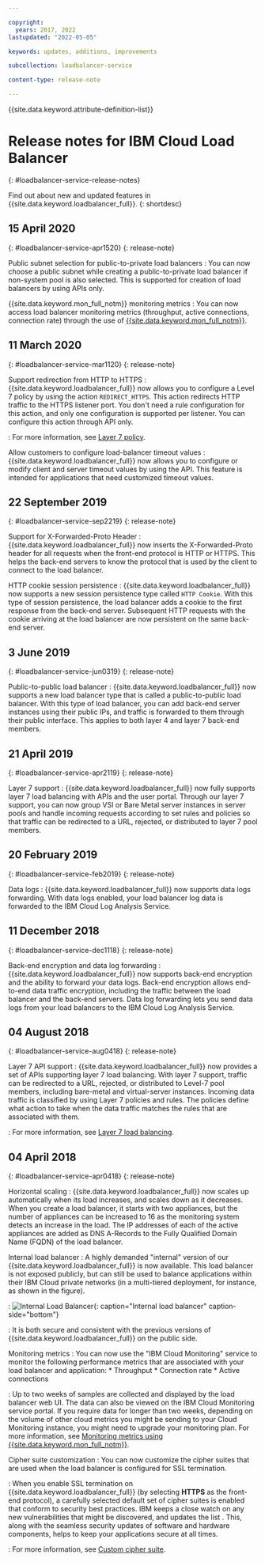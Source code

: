 ```yaml
---

copyright:
  years: 2017, 2022
lastupdated: "2022-05-05"

keywords: updates, additions, improvements

subcollection: loadbalancer-service

content-type: release-note

---
```


{{site.data.keyword.attribute-definition-list}}

# Release notes for IBM Cloud Load Balancer
{: #loadbalancer-service-release-notes}

Find out about new and updated features in {{site.data.keyword.loadbalancer_full}}.
{: shortdesc}

## 15 April 2020
{: #loadbalancer-service-apr1520}
{: release-note}

Public subnet selection for public-to-private load balancers
:    You can now choose a public subnet while creating a public-to-private load balancer if non-system pool is also selected. This is supported for creation of load balancers by using APIs only.

{{site.data.keyword.mon_full_notm}} monitoring metrics
:    You can now access load balancer monitoring metrics (throughput, active connections, connection rate) through the use of [{{site.data.keyword.mon_full_notm}}](/docs/loadbalancer-service?topic=loadbalancer-service-monitoring-metrics#monitoring-metrics).

## 11 March 2020
{: #loadbalancer-service-mar1120}
{: release-note}

Support redirection from HTTP to HTTPS
:    {{site.data.keyword.loadbalancer_full}} now allows you to configure a Level 7 policy by using the action `REDIRECT_HTTPS`. This action redirects HTTP traffic to the HTTPS listener port. You don't need a rule configuration for this action, and only one configuration is supported per listener. You can configure this action through API only.

:    For more information, see [Layer 7 policy](/docs/loadbalancer-service?topic=loadbalancer-service-layer-7-policy).

Allow customers to configure load-balancer timeout values
:    {{site.data.keyword.loadbalancer_full}} now allows you to configure or modify client and server timeout values by using the API. This feature is intended for applications that need customized timeout values.

## 22 September 2019
{: #loadbalancer-service-sep2219}
{: release-note}

Support for X-Forwarded-Proto Header
:    {{site.data.keyword.loadbalancer_full}} now inserts the X-Forwarded-Proto header for all requests when the front-end protocol is HTTP or HTTPS. This helps the back-end servers to know the protocol that is used by the client to connect to the load balancer.

HTTP cookie session persistence
:    {{site.data.keyword.loadbalancer_full}} now supports a new session persistence type called `HTTP Cookie`. With this type of session persistence, the load balancer adds a cookie to the first response from the back-end server. Subsequent HTTP requests with the cookie arriving at the load balancer are now persistent on the same back-end server.

## 3 June 2019
{: #loadbalancer-service-jun0319}
{: release-note}

Public-to-public load balancer
:    {{site.data.keyword.loadbalancer_full}} now supports a new load balancer type that is called a public-to-public load balancer. With this type of load balancer, you can add back-end server instances using their public IPs, and traffic is forwarded to them through their public interface. This applies to both layer 4 and layer 7 back-end members.

## 21 April 2019
{: #loadbalancer-service-apr2119}
{: release-note}

Layer 7 support
:    {{site.data.keyword.loadbalancer_full}} now fully supports layer 7 load balancing with APIs and the user portal. Through our layer 7 support, you can now group VSI or Bare Metal server instances in server pools and handle incoming requests according to set rules and policies so that traffic can be redirected to a URL, rejected, or distributed to layer 7 pool members.


## 20 February 2019
{: #loadbalancer-service-feb2019}
{: release-note}

Data logs
:    {{site.data.keyword.loadbalancer_full}} now supports data logs forwarding. With data logs enabled, your load balancer log data is forwarded to the IBM Cloud Log Analysis Service.

## 11 December 2018
{: #loadbalancer-service-dec1118}
{: release-note}

Back-end encryption and data log forwarding
: {{site.data.keyword.loadbalancer_full}} now supports back-end encryption and the ability to forward your data logs. Back-end encryption allows end-to-end data traffic encryption, including the traffic between the load balancer and the back-end servers. Data log forwarding lets you send data logs from your load balancers to the IBM Cloud Log Analysis Service.

## 04 August 2018
{: #loadbalancer-service-aug0418}
{: release-note}

Layer 7 API support
:    {{site.data.keyword.loadbalancer_full}} now provides a set of APIs supporting layer 7 load balancing. With layer 7 support, traffic can be redirected to a URL, rejected, or distributed to Level-7 pool members, including bare-metal and virtual-server instances. Incoming data traffic is classified by using Layer 7 policies and rules. The policies define what action to take when the data traffic matches the rules that are associated with them.

:    For more information, see [Layer 7 load balancing](/docs/loadbalancer-service?topic=loadbalancer-service-layer-7-load-balancing).

## 04 April 2018
{: #loadbalancer-service-apr0418}
{: release-note}

Horizontal scaling
:    {{site.data.keyword.loadbalancer_full}} now scales up automatically when its load increases, and scales down as it decreases. When you create a load balancer, it starts with two appliances, but the number of appliances can be increased to 16 as the monitoring system detects an increase in the load. The IP addresses of each of the active appliances are added as DNS A-Records to the Fully Qualified Domain Name (FQDN) of the load balancer.

Internal load balancer
:    A highly demanded "internal" version of our {{site.data.keyword.loadbalancer_full}} is now available. This load balancer is not exposed publicly, but can still be used to balance applications within their IBM Cloud private networks (in a multi-tiered deployment, for instance, as shown in the figure).

:    ![Internal Load Balancer](./images/InternalLB.png){: caption="Internal load balancer" caption-side="bottom"}

:    It is both secure and consistent with the previous versions of {{site.data.keyword.loadbalancer_full}} on the public side.

Monitoring metrics
:    You can now use the "IBM Cloud Monitoring" service to monitor the following performance metrics that are associated with your load balancer and application:
    * Throughput
    * Connection rate
    * Active connections

:    Up to two weeks of samples are collected and displayed by the load balancer web UI. The data can also be viewed on the IBM Cloud Monitoring service portal. If you require data for longer than two weeks, depending on the volume of other cloud metrics you might be sending to your Cloud Monitoring instance, you might need to upgrade your monitoring plan. For more information, see [Monitoring metrics using {{site.data.keyword.mon_full_notm}}](/docs/loadbalancer-service?topic=loadbalancer-service-monitoring-metrics).

Cipher suite customization
:    You can now customize the cipher suites that are used when the load balancer is configured for SSL termination.

:    When you enable SSL termination on {{site.data.keyword.loadbalancer_full}} (by selecting **HTTPS** as the front-end protocol), a carefully selected default set of cipher suites is enabled that conform to security best practices. IBM keeps a close watch on any new vulnerabilities that might be discovered, and updates the list . This, along with the seamless security updates of software and hardware components, helps to keep your applications secure at all times.

:    For more information, see [Custom cipher suite](/docs/loadbalancer-service?topic=loadbalancer-service-choosing-a-preferred-cipher-suite-for-your-https-application).
